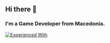 ## Hi there 👋

### I'm a Game Developer from Macedonia.

[![Experienced With](https://skillicons.dev/icons?i=cs,unity)](https://skillicons.dev)
